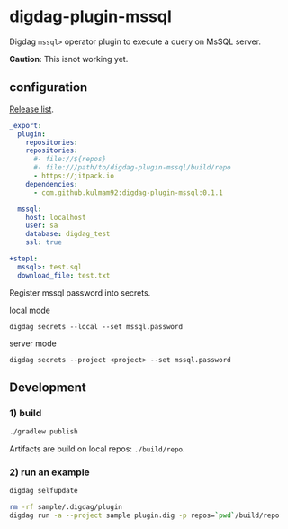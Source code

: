 # digdag-plugin-mssql

Digdag `mssql>` operator plugin to execute a query on MsSQL server.

**Caution**: This isnot working yet.

## configuration

[Release list](https://github.com/kulmam92/digdag-plugin-mssql/releases).

```yaml
_export:
  plugin:
    repositories:
    repositories:
      #- file://${repos}
      #- file:///path/to/digdag-plugin-mssql/build/repo
      - https://jitpack.io
    dependencies:
      - com.github.kulmam92:digdag-plugin-mssql:0.1.1

  mssql:
    host: localhost
    user: sa
    database: digdag_test
    ssl: true

+step1:
  mssql>: test.sql
  download_file: test.txt
```

Register mssql password into secrets.

local mode 

```
digdag secrets --local --set mssql.password
```

server mode 

```
digdag secrets --project <project> --set mssql.password
```


## Development

### 1) build

```sh
./gradlew publish
```

Artifacts are build on local repos: `./build/repo`.

### 2) run an example

```sh
digdag selfupdate

rm -rf sample/.digdag/plugin 
digdag run -a --project sample plugin.dig -p repos=`pwd`/build/repo
```
